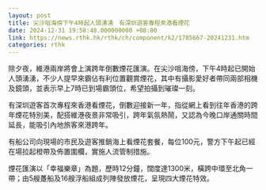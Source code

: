 ```yaml
---
layout: post
title: 尖沙咀海傍下午4時起人頭湧湧　有深圳遊客專程來港看煙花
date: 2024-12-31 19:58:48.000000000 +08:00
link: https://news.rthk.hk/rthk/ch/component/k2/1785667-20241231.htm
categories: rthk
---
```


除夕夜，維港兩岸將會上演跨年倒數煙花匯演。在尖沙咀海傍，下午4時起已開始人頭湧湧，不少人提早來霸佔有利位置觀賞煙花，其中有攝影愛好者帶同兩部相機及鏡頭，並表示早上7時已到場霸頭位，希望拍攝到璀璨一刻。

有深圳遊客首次專程來香港看煙花，倒數迎接新一年，指從網上看到往年香港的跨年煙花特別美，配搭維港夜景非常吸引，跨年氣氛熱鬧，又認為今晚口岸通關時間延長，能吸引內地旅客來港跨年。

有船公司向現場的市民及遊客推銷海上看煙花套餐，每位100元，警方下午起已經在場拉起橙帶及佈置圍欄，實施人流管制措施。

煙花匯演以「幸福樂章」為題，歷時12分鐘，闊度達1300米，橫跨中環至北角一帶；由5艘躉船及16艘浮船組成列陣發放煙花，呈現四大煙花特效。
